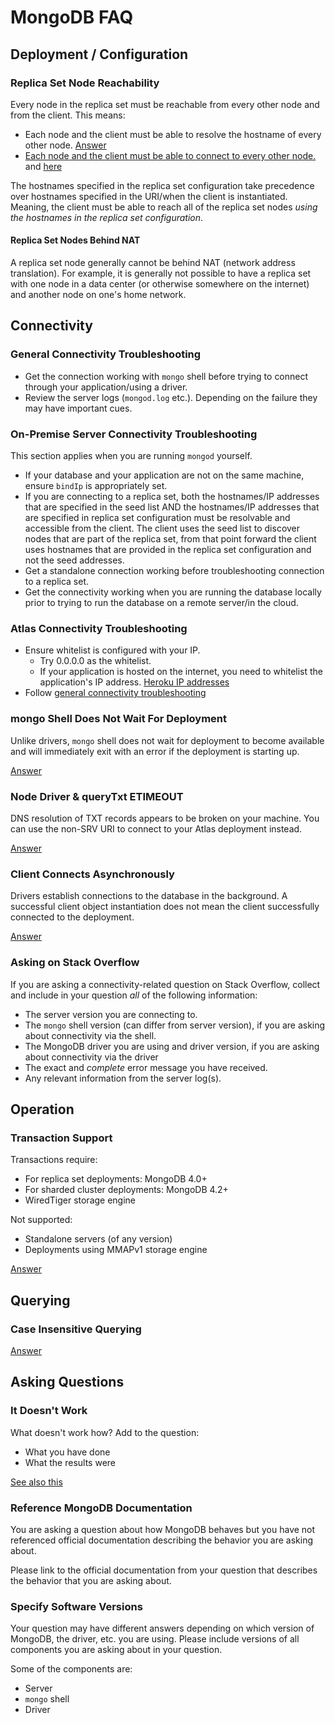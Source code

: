# MongoDB FAQ

## Deployment / Configuration

### Replica Set Node Reachability

Every node in the replica set must be reachable from every other node
and from the client. This means:

- Each node and the client must be able to resolve the hostname of every
other node. [Answer](https://stackoverflow.com/questions/59405838/how-to-connect-to-mongo-database-in-docker-from-another-machine-using-ruby-code/60585071#60585071)
- [Each node and the client must be able to connect to every other node.](https://stackoverflow.com/questions/62448505/connect-on-site-mongodb-replica-instance-to-remote-nodes/62453853#62453853)
  and [here](https://stackoverflow.com/questions/62276291/cannot-connect-to-mongo-atlas-using-vpc-peering-from-gcp-cluster/62276778#62276778)

The hostnames specified in the replica set configuration take precedence
over hostnames specified in the URI/when the client is instantiated.
Meaning, the client must be able to reach all of the replica set nodes
*using the hostnames in the replica set configuration*.

#### Replica Set Nodes Behind NAT

A replica set node generally cannot be behind NAT (network address translation).
For example, it is generally not possible to have a replica set with one
node in a data center (or otherwise somewhere on the internet) and another
node on one's home network.

## Connectivity

### General Connectivity Troubleshooting

- Get the connection working with `mongo` shell before trying to connect
  through your application/using a driver.
- Review the server logs (`mongod.log` etc.). Depending on the failure they
  may have important cues.

### On-Premise Server Connectivity Troubleshooting

This section applies when you are running `mongod` yourself.

- If your database and your application are not on the same machine,
  ensure `bindIp` is appropriately set.
- If you are connecting to a replica set, both the hostnames/IP addresses
  that are specified in the seed list AND the hostnames/IP addresses that
  are specified in replica set configuration must be resolvable and accessible
  from the client. The client uses the seed list to discover nodes that are
  part of the replica set, from that point forward the client uses hostnames
  that are provided in the replica set configuration and not the seed
  addresses.
- Get a standalone connection working before troubleshooting connection
  to a replica set.
- Get the connectivity working when you are running the database locally
  prior to trying to run the database on a remote server/in the cloud.

### Atlas Connectivity Troubleshooting

- Ensure whitelist is configured with your IP.
  - Try 0.0.0.0 as the whitelist.
  - If your application is hosted on the internet, you need to whitelist the
    application's IP address. [Heroku IP addresses](https://help.heroku.com/JS13Y78I/i-need-to-add-heroku-dynos-to-our-allowlist-what-are-ip-address-ranges-in-use-at-heroku)
- Follow [general connectivity troubleshooting](#general-connectivity-troubleshooting)

### mongo Shell Does Not Wait For Deployment

Unlike drivers, `mongo` shell does not wait for deployment to become available
and will immediately exit with an error if the deployment is starting up.

[Answer](https://stackoverflow.com/questions/62806782/no-connection-to-mongo-shell)

### Node Driver & queryTxt ETIMEOUT

DNS resolution of TXT records appears to be broken on your machine. You can
use the non-SRV URI to connect to your Atlas deployment instead.

[Answer](https://stackoverflow.com/questions/62758525/getting-timeout-error-while-connecting-mongodb-atlas-with-mongoose/62759942#62759942)

### Client Connects Asynchronously

Drivers establish connections to the database in the background. A successful
client object instantiation does not mean the client successfully connected
to the deployment.

[Answer](https://stackoverflow.com/questions/62484932/mongodb-rust-client-connection-errors/62487393#62487393)

### Asking on Stack Overflow

If you are asking a connectivity-related question on Stack Overflow, collect
and include in your question *all* of the following information:

- The server version you are connecting to.
- The `mongo` shell version (can differ from server version), if you are
  asking about connectivity via the shell.
- The MongoDB driver you are using and driver version, if you are asking about
  connectivity via the driver
- The exact and *complete* error message you have received.
- Any relevant information from the server log(s).

## Operation

### Transaction Support

Transactions require:

- For replica set deployments: MongoDB 4.0+
- For sharded cluster deployments: MongoDB 4.2+
- WiredTiger storage engine

Not supported:

- Standalone servers (of any version)
- Deployments using MMAPv1 storage engine

[Answer](https://stackoverflow.com/questions/62349032/using-mongo-transactions/62351098#62351098)

## Querying

### Case Insensitive Querying

[Answer](https://stackoverflow.com/questions/62576025/case-sensitive-while-querying-in-mongodb)

## Asking Questions

### It Doesn't Work

What doesn't work how? Add to the question:

- What you have done
- What the results were

[See also this](http://catb.org/~esr/faqs/smart-questions.html#bespecific)

### Reference MongoDB Documentation

You are asking a question about how MongoDB behaves but you have not referenced
official documentation describing the behavior you are asking about.

Please link to the official documentation from your question that describes
the behavior that you are asking about.

### Specify Software Versions

Your question may have different answers depending on which version of
MongoDB, the driver, etc. you are using. Please include versions of all
components you are asking about in your question.

Some of the components are:

- Server
- `mongo` shell
- Driver
